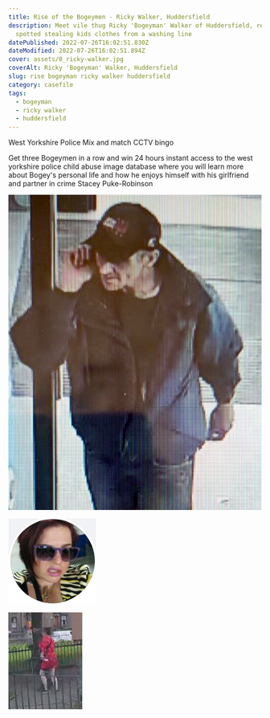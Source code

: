 ```yaml
---
title: Rise of the Bogeymen - Ricky Walker, Huddersfield
description: Meet vile thug Ricky 'Bogeyman' Walker of Huddersfield, recently
  spotted stealing kids clothes from a washing line
datePublished: 2022-07-26T16:02:51.830Z
dateModified: 2022-07-26T16:02:51.894Z
cover: assets/0_ricky-walker.jpg
coverAlt: Ricky 'Bogeyman' Walker, Huddersfield
slug: rise bogeyman ricky walker huddersfield
category: casefile
tags:
  - bogeyman
  - ricky walker
  - huddersfield
---
```

West Yorkshire Police Mix and match CCTV bingo


Get three Bogeymen in a row and win 24 hours instant access to the west yorkshire police child abuse image database where you will learn more about Bogey's personal life and how he enjoys himself with his girlfriend and partner in crime Stacey Puke-Robinson

![](assets/13220325557.jpg)

![](assets/s-robs-2.png)

![](assets/bogey-and-puke.png)